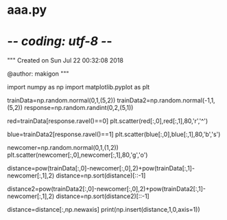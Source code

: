 # aaa.py
# -*- coding: utf-8 -*-
"""
Created on Sun Jul 22 00:32:08 2018

@author: makigon
"""


import numpy as np
import matplotlib.pyplot as plt

trainData=np.random.normal(0,1,(5,2))
trainData2=np.random.normal(-1,1,(5,2))
response=np.random.randint(0,2,(5,1))

red=trainData[response.ravel()==0]
plt.scatter(red[:,0],red[:,1],80,'r','^')

blue=trainData2[response.ravel()==1]
plt.scatter(blue[:,0],blue[:,1],80,'b','s')

newcomer=np.random.normal(0,1,(1,2))
plt.scatter(newcomer[:,0],newcomer[:,1],80,'g','o')


distance=pow(trainData[:,0]-newcomer[:,0],2)+pow(trainData[:,1]-newcomer[:,1],2)
distance=np.sort(distance)[::-1]

distance2=pow(trainData2[:,0]-newcomer[:,0],2)+pow(trainData2[:,1]-newcomer[:,1],2)
distance=np.sort(distance2)[::-1]

distance=distance[:,np.newaxis]
print(np.insert(distance,1,0,axis=1))






